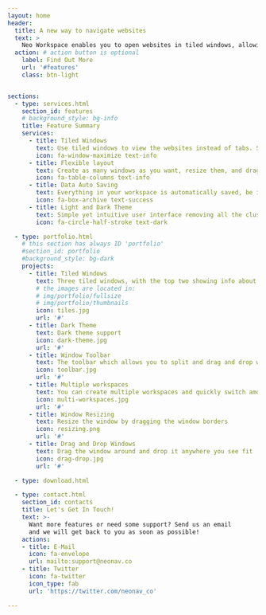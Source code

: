 ```yaml
---
layout: home
header:
  title: A new way to navigate websites
  text: >
    Neo Workspace enables you to open websites in tiled windows, allowing you to view the contents simultaneously without switching tabs, and to organize the websites with different workspaces.
  action: # action button is optional
    label: Find Out More
    url: '#features'
    class: btn-light


sections:
  - type: services.html
    section_id: features
    # background_style: bg-info
    title: Feature Summary
    services:
      - title: Tiled Windows
        text: Use tiled windows to view the websites instead of tabs. Split them vertically and horizontally with one click, it's as easy as you handle the table cells in Word!
        icon: fa-window-maximize text-info
      - title: Flexible layout
        text: Create as many windows as you want, resize them, and drag and drop them around to create the layout you prefer in your workspaces
        icon: fa-table-columns text-info
      - title: Data Auto Saving
        text: Everything in your workspace is automatically saved, be it the websites you are viewing, the size and location of the windows. You can start from exactly where you left off.
        icon: fa-box-archive text-success
      - title: Light and Dark Theme 
        text: Simple yet intuitive user interface removing all the cluster for you, with one click to toggle between light and dark them.
        icon: fa-circle-half-stroke text-dark

  - type: portfolio.html
    # this section has always ID 'portfolio'
    #section_id: portfolio
    #background_style: bg-dark
    projects:
      - title: Tiled Windows
        text: Three tiled windows, with the top two showing info about Apple stocks, the bottom one taking notes
        # the images are located in:
        # img/portfolio/fullsize
        # img/portfolio/thumbnails
        icon: tiles.jpg
        url: '#'
      - title: Dark Theme
        text: Dark theme support
        icon: dark-theme.jpg
        url: '#'
      - title: Window Toolbar
        text: The toolbar which allows you to split and drag and drop windows
        icon: toolbar.jpg
        url: '#'
      - title: Multiple workspaces
        text: You can create multiple workspaces and quickly switch among them with one click
        icon: multi-workspaces.jpg
        url: '#'
      - title: Window Resizing
        text: Resize the window by dragging the window borders
        icon: resizing.png
        url: '#'
      - title: Drag and Drop Windows
        text: Drag the window around and drop it anywhere you see fit
        icon: drag-drop.jpg
        url: '#'

  - type: download.html

  - type: contact.html
    section_id: contacts
    title: Let's Get In Touch!
    text: >-
      Want more features or need some support? Send us an email
      and we will get back to you as soon as possible!
    actions:
    - title: E-Mail
      icon: fa-envelope
      url: mailto:support@neonav.co
    - title: Twitter
      icon: fa-twitter
      icon_type: fab
      url: 'https://twitter.com/neonav_co'

---
```


